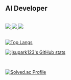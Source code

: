 ## AI Developer


<br>

<a href="mailto:jisupark2000@gmail.com">
<img src="https://img.shields.io/badge/Gmail-orange?style=flat-square&logo=Gmail&logoColor=white&link=mailto:jisupark2000@gmail.com"/>
</a>

<a href="https://dev-log-three.vercel.app">
<img src="https://img.shields.io/badge/Dev_log-6b7af7?style=flat-square"/>
</a>

<a href="https://velog.io/@ice-prince">
<img src="https://img.shields.io/badge/Velog-63e6be?style=flat-square&logo=velog&logoColor=white"/>
</a>

<br>
<br>

[![Top Langs](https://github-readme-stats.vercel.app/api/top-langs/?username=jisupark123&layout=compact&theme=nightowl)](https://github.com/jisupark123/jisupark123) 

  [![jisupark123's GitHub stats](https://github-readme-stats.vercel.app/api?username=jisupark123&theme=nightowl&ount_private=true)](https://github.com/jisupark123/github-readme-stats)

<br>

[![Solved.ac Profile](http://mazassumnida.wtf/api/v2/generate_badge?boj=korini)](https://solved.ac/korini/)
